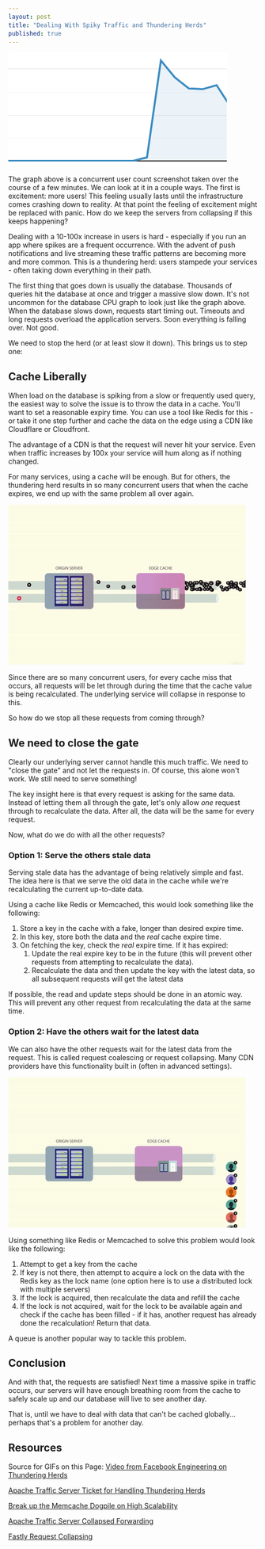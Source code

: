 ```yaml
---
layout: post
title: "Dealing With Spiky Traffic and Thundering Herds"
published: true
---
```


![/assets/spiky_traffic.png](/assets/spiky_traffic.png)

The graph above is a concurrent user count screenshot taken over the course of a few minutes. We can look at it in a couple ways. The first is excitement: more users! This feeling usually lasts until the infrastructure comes crashing down to reality. At that point the feeling of excitement might be replaced with panic. How do we keep the servers from collapsing if this keeps happening?

Dealing with a 10-100x increase in users is hard - especially if you run an app where spikes are a frequent occurrence. With the advent of push notifications and live streaming these traffic patterns are becoming more and more common. This is a thundering herd: users stampede your services - often taking down everything in their path.

The first thing that goes down is usually the database. Thousands of queries hit the database at once and trigger a massive slow down. It's not uncommon for the database CPU graph to look just like the graph above. When the database slows down, requests start timing out. Timeouts and long requests overload the application servers. Soon everything is falling over. Not good.

We need to stop the herd (or at least slow it down). This brings us to step one:

## Cache Liberally

When load on the database is spiking from a slow or frequently used query, the easiest way to solve the issue is to throw the data in a cache. You'll want to set a reasonable expiry time. You can use a tool like Redis for this - or take it one step further and cache the data on the edge using a CDN like Cloudflare or Cloudfront.

The advantage of a CDN is that the request will never hit your service. Even when traffic increases by 100x your service will hum along as if nothing changed.

For many services, using a cache will be enough. But for others, the thundering herd results in so many concurrent users that when the cache expires, we end up with the same problem all over again.

![/assets/thundering_herd.gif](/assets/thundering_herd.gif)

Since there are so many concurrent users, for every cache miss that occurs, all requests will be let through during the time that the cache value is being recalculated. The underlying service will collapse in response to this.

So how do we stop all these requests from coming through?

## We need to close the gate

Clearly our underlying server cannot handle this much traffic. We need to "close the gate" and not let the requests in. Of course, this alone won't work. We still need to serve something!

The key insight here is that every request is asking for the same data. Instead of letting them all through the gate, let's only allow _one_ request through to recalculate the data. After all, the data will be the same for every request.

Now, what do we do with all the other requests?

### Option 1: Serve the others stale data

Serving stale data has the advantage of being relatively simple and fast. The idea here is that we serve the old data in the cache while we're recalculating the current up-to-date data.

Using a cache like Redis or Memcached, this would look something like the following:

1. Store a key in the cache with a fake, longer than desired expire time.
2. In this key, store both the data and the _real_ cache expire time.
3. On fetching the key, check the _real_ expire time. If it has expired:
   1. Update the real expire key to be in the future (this will prevent other requests from attempting to recalculate the data).
   2. Recalculate the data and then update the key with the latest data, so all subsequent requests will get the latest data

If possible, the read and update steps should be done in an atomic way. This will prevent any other request from recalculating the data at the same time.

### Option 2: Have the others wait for the latest data

We can also have the other requests wait for the latest data from the request. This is called request coalescing or request collapsing. Many CDN providers have this functionality built in (often in advanced settings).

![/assets/coalesced_herd.gif](/assets/coalesced_herd.gif)

Using something like Redis or Memcached to solve this problem would look like the following:

1. Attempt to get a key from the cache
2. If key is not there, then attempt to acquire a lock on the data with the Redis key as the lock name (one option here is to use a distributed lock with multiple servers)
3. If the lock is acquired, then recalculate the data and refill the cache
4. If the lock is not acquired, wait for the lock to be available again and check if the cache has been filled - if it has, another request has already done the recalculation! Return that data.

A queue is another popular way to tackle this problem.

## Conclusion

And with that, the requests are satisfied! Next time a massive spike in traffic occurs, our servers will have enough breathing room from the cache to safely scale up and our database will live to see another day.

That is, until we have to deal with data that can't be cached globally... perhaps that's a problem for another day.

## Resources

Source for GIFs on this Page: [Video from Facebook Engineering on Thundering Herds](https://www.facebook.com/watch/?v=10153675295382200)

[Apache Traffic Server Ticket for Handling Thundering Herds](https://issues.apache.org/jira/browse/TS-3549)

[Break up the Memcache Dogpile on High Scalability](http://highscalability.com/strategy-break-memcache-dog-pile)

[Apache Traffic Server Collapsed Forwarding](https://docs.trafficserver.apache.org/en/latest/admin-guide/plugins/collapsed_forwarding.en.html)

[Fastly Request Collapsing](https://docs.fastly.com/en/guides/request-collapsing)

